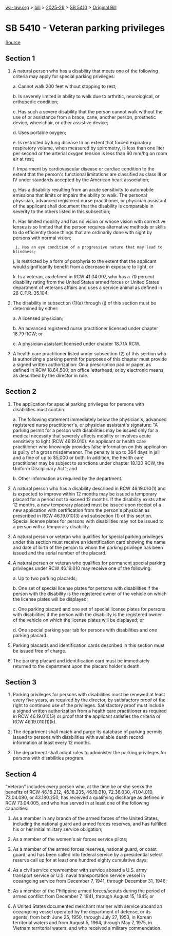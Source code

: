 [wa-law.org](/) > [bill](/bill/) > [2025-26](/bill/2025-26/) > [SB 5410](/bill/2025-26/sb/5410/) > [Original Bill](/bill/2025-26/sb/5410/1/)

# SB 5410 - Veteran parking privileges

[Source](http://lawfilesext.leg.wa.gov/biennium/2025-26/Pdf/Bills/Senate%20Bills/5410.pdf)

## Section 1
1. A natural person who has a disability that meets one of the following criteria may apply for special parking privileges:

    a. Cannot walk 200 feet without stopping to rest;

    b. Is severely limited in ability to walk due to arthritic, neurological, or orthopedic condition;

    c. Has such a severe disability that the person cannot walk without the use of or assistance from a brace, cane, another person, prosthetic device, wheelchair, or other assistive device;

    d. Uses portable oxygen;

    e. Is restricted by lung disease to an extent that forced expiratory respiratory volume, when measured by spirometry, is less than one liter per second or the arterial oxygen tension is less than 60 mm/hg on room air at rest;

    f. Impairment by cardiovascular disease or cardiac condition to the extent that the person's functional limitations are classified as class III or IV under standards accepted by the American heart association;

    g. Has a disability resulting from an acute sensitivity to automobile emissions that limits or impairs the ability to walk. The personal physician, advanced registered nurse practitioner, or physician assistant of the applicant shall document that the disability is comparable in severity to the others listed in this subsection;

    h. Has limited mobility and has no vision or whose vision with corrective lenses is so limited that the person requires alternative methods or skills to do efficiently those things that are ordinarily done with sight by persons with normal vision;

        i. Has an eye condition of a progressive nature that may lead to blindness;

    j. Is restricted by a form of porphyria to the extent that the applicant would significantly benefit from a decrease in exposure to light; or

    k. Is a veteran, as defined in RCW 41.04.007, who has a 70 percent disability rating from the United States armed forces or United States department of veterans affairs and uses a service animal as defined in 28 C.F.R. 35.104.

2. The disability in subsection (1)(a) through (j) of this section must be determined by either:

    a. A licensed physician;

    b. An advanced registered nurse practitioner licensed under chapter 18.79 RCW; or

    c. A physician assistant licensed under chapter 18.71A RCW.

3. A health care practitioner listed under subsection (2) of this section who is authorizing a parking permit for purposes of this chapter must provide a signed written authorization: On a prescription pad or paper, as defined in RCW 18.64.500; on office letterhead; or by electronic means, as described by the director in rule.

## Section 2
1. The application for special parking privileges for persons with disabilities must contain:

    a. The following statement immediately below the physician's, advanced registered nurse practitioner's, or physician assistant's signature: "A parking permit for a person with disabilities may be issued only for a medical necessity that severely affects mobility or involves acute sensitivity to light (RCW 46.19.010). An applicant or health care practitioner who knowingly provides false information on this application is guilty of a gross misdemeanor. The penalty is up to 364 days in jail and a fine of up to $5,000 or both. In addition, the health care practitioner may be subject to sanctions under chapter 18.130 RCW, the Uniform Disciplinary Act"; and

    b. Other information as required by the department.

2. A natural person who has a disability described in RCW 46.19.010(1) and is expected to improve within 12 months may be issued a temporary placard for a period not to exceed 12 months. If the disability exists after 12 months, a new temporary placard must be issued upon receipt of a new application with certification from the person's physician as prescribed in RCW 46.19.010(3) and subsection (1) of this section. Special license plates for persons with disabilities may not be issued to a person with a temporary disability.

3. A natural person or veteran who qualifies for special parking privileges under this section must receive an identification card showing the name and date of birth of the person to whom the parking privilege has been issued and the serial number of the placard.

4. A natural person or veteran who qualifies for permanent special parking privileges under RCW 46.19.010 may receive one of the following:

    a. Up to two parking placards;

    b. One set of special license plates for persons with disabilities if the person with the disability is the registered owner of the vehicle on which the license plates will be displayed;

    c. One parking placard and one set of special license plates for persons with disabilities if the person with the disability is the registered owner of the vehicle on which the license plates will be displayed; or

    d. One special parking year tab for persons with disabilities and one parking placard.

5. Parking placards and identification cards described in this section must be issued free of charge.

6. The parking placard and identification card must be immediately returned to the department upon the placard holder's death.

## Section 3
1. Parking privileges for persons with disabilities must be renewed at least every five years, as required by the director, by satisfactory proof of the right to continued use of the privileges. Satisfactory proof must include a signed written authorization from a health care practitioner as required in RCW 46.19.010(3) or proof that the applicant satisfies the criteria of RCW 46.19.010(1)(k).

2. The department shall match and purge its database of parking permits issued to persons with disabilities with available death record information at least every 12 months.

3. The department shall adopt rules to administer the parking privileges for persons with disabilities program.

## Section 4
"Veteran" includes every person who, at the time he or she seeks the benefits of RCW 46.18.212, 46.18.235, 46.19.010, 72.36.030, 41.04.010, 73.04.090, or 43.180.250, has received a qualifying discharge as defined in RCW 73.04.005, and who has served in at least one of the following capacities:

1. As a member in any branch of the armed forces of the United States, including the national guard and armed forces reserves, and has fulfilled his or her initial military service obligation;

2. As a member of the women's air forces service pilots;

3. As a member of the armed forces reserves, national guard, or coast guard, and has been called into federal service by a presidential select reserve call up for at least one hundred eighty cumulative days;

4. As a civil service crewmember with service aboard a U.S. army transport service or U.S. naval transportation service vessel in oceangoing service from December 7, 1941, through December 31, 1946;

5. As a member of the Philippine armed forces/scouts during the period of armed conflict from December 7, 1941, through August 15, 1945; or

6. A United States documented merchant mariner with service aboard an oceangoing vessel operated by the department of defense, or its agents, from both June 25, 1950, through July 27, 1953, in Korean territorial waters and from August 5, 1964, through May 7, 1975, in Vietnam territorial waters, and who received a military commendation.
